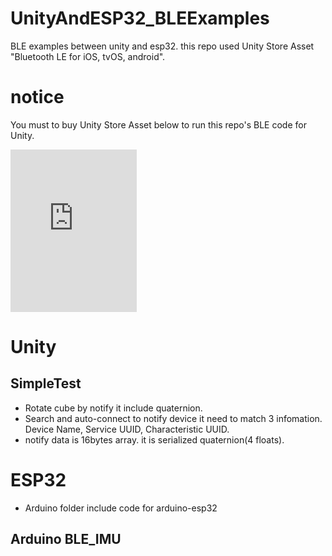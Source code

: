 # UnityAndESP32_BLEExamples
BLE examples between unity and esp32. this repo used Unity Store Asset "Bluetooth LE for iOS, tvOS, android".

# notice

You must to buy Unity Store Asset below to run this repo's BLE code for Unity.

<iframe src="https://api.assetstore.unity3d.com/affiliate/embed/package/26661/widget-light?aid=1101lGs4" style="width:202px; height:260px; border:0px;"></iframe>

# Unity 

## SimpleTest

* Rotate cube by notify it include quaternion.
* Search and auto-connect to notify device it need to match 3 infomation. Device Name, Service UUID, Characteristic UUID.
* notify data is 16bytes array. it is serialized quaternion(4 floats).

# ESP32

* Arduino folder include code for arduino-esp32

## Arduino BLE_IMU




